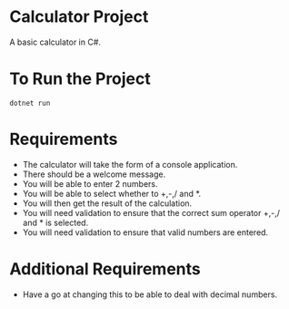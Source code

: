 # Calculator Project
A basic calculator in C#.

# To Run the Project
`dotnet run`

# Requirements
- The calculator will take the form of a console application.
- There should be a welcome message.
- You will be able to enter 2 numbers.
- You will be able to select whether to +,-,/ and *.
- You will then get the result of the calculation.
- You will need validation to ensure that the correct sum operator +,-,/ and *  is selected.
- You will need validation to ensure that valid numbers are entered.

# Additional Requirements
- Have a go at changing this to be able to deal with decimal numbers. 